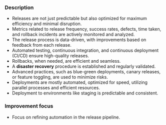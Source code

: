 ### Description

-   Releases are not just predictable but also optimized for maximum efficiency and minimal disruption.
-   Metrics related to release frequency, success rates, defects, time taken, and rollback incidents are actively monitored and analyzed.
-   The release process is data-driven, with improvements based on feedback from each release.
-   Automated testing, continuous integration, and continuous deployment (CI/CD) ensure high-quality releases.
-   Rollbacks, when needed, are efficient and seamless.
-   A **disaster recovery** procedure is established and regularly validated.
-   Advanced practices, such as blue-green deployments, canary releases, or feature toggling, are used to minimize risks.
-   Deployments are mostly automated, optimized for speed, utilizing parallel processes and efficient resources.
-   Deployment to environments like staging is predictable and consistent.

### Improvement focus

-   Focus on refining automation in the release pipeline.
